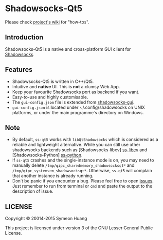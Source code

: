 Shadowsocks-Qt5
===============

Please check [project's wiki](https://github.com/librehat/shadowsocks-qt5/wiki) for "how-tos".

Introduction
------------

Shadowsocks-Qt5 is a native and cross-platform GUI client for [Shadowsocks](http://shadowsocks.org).

Features
--------

- Shadowsocks-Qt5 is written in C++/Qt5.
- Intuitive and **native** UI. This is **not** a clumsy Web App.
- Keep your favourite Shadowsocks port as backend if you want.
- Easy-to-use and highly customisable.
- The `gui-config.json` file is extended from [shadowsocks-gui](https://github.com/shadowsocks/shadowsocks-gui).
- `gui-config.json` is located under ~/.config/shadowsocks on UNIX platforms, or under the main programme's directory on Windows.

Note
----

- By default, `ss-qt5` works with `libQtShadowsocks` which is considered as a reliable and lightweight alternative. While you can still use other shadowsocks backends such as [Shadowsocks-libev] [ss-libev] and [Shadowsocks-Python] [ss-python].
- If `ss-qt5` crashes and the single-instance mode is on, you may need to manually delete `/tmp/qipc_sharedmemory_shadowsocksqt*` and `/tmp/qipc_systemsem_shadowsocksqt*`. Otherwise, `ss-qt5` will complain that another instance is already running.
- Don't be panic if you encounter a bug. Please feel free to open [issues](https://github.com/librehat/shadowsocks-qt5/issues). Just remember to run from terminal or `cmd` and paste the output to the description of issue.


[ss-python]: https://github.com/clowwindy/shadowsocks
[ss-libev]: https://github.com/shadowsocks/shadowsocks-libev

LICENSE
-------

Copyright © 20014-2015 Symeon Huang

This project is licensed under version 3 of the GNU Lesser General Public License.
